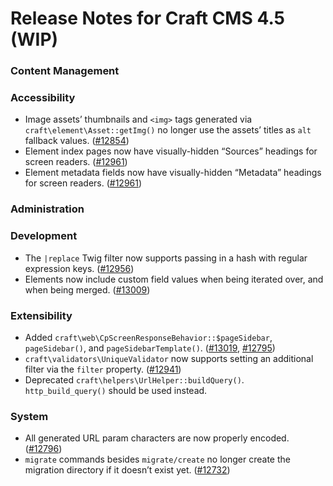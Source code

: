 # Release Notes for Craft CMS 4.5 (WIP)

### Content Management

### Accessibility
- Image assets’ thumbnails and `<img>` tags generated via `craft\element\Asset::getImg()` no longer use the assets’ titles as `alt` fallback values. ([#12854](https://github.com/craftcms/cms/pull/12854))
- Element index pages now have visually-hidden “Sources” headings for screen readers. ([#12961](https://github.com/craftcms/cms/pull/12961))
- Element metadata fields now have visually-hidden “Metadata” headings for screen readers. ([#12961](https://github.com/craftcms/cms/pull/12961))

### Administration

### Development
- The `|replace` Twig filter now supports passing in a hash with regular expression keys. ([#12956](https://github.com/craftcms/cms/issues/12956))
- Elements now include custom field values when being iterated over, and when being merged. ([#13009](https://github.com/craftcms/cms/issues/13009))

### Extensibility
- Added `craft\web\CpScreenResponseBehavior::$pageSidebar`, `pageSidebar()`, and `pageSidebarTemplate()`. ([#13019](https://github.com/craftcms/cms/pull/13019), [#12795](https://github.com/craftcms/cms/issues/12795))
- `craft\validators\UniqueValidator` now supports setting an additional filter via the `filter` property. ([#12941](https://github.com/craftcms/cms/pull/12941))
- Deprecated `craft\helpers\UrlHelper::buildQuery()`. `http_build_query()` should be used instead.

### System
- All generated URL param characters are now properly encoded. ([#12796](https://github.com/craftcms/cms/issues/12796))
- `migrate` commands besides `migrate/create` no longer create the migration directory if it doesn’t exist yet. ([#12732](https://github.com/craftcms/cms/pull/12732))
